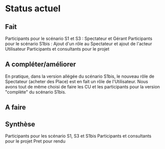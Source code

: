 Status actuel
=============

Fait
----
Participants pour le scénario S1 et S3 : Spectateur et Gérant
Participants pour le scénario S1bis : Ajout d'un rôle au Spectateur et ajout de l'acteur Utilisateur
Participants et consultants pour le projet


A compléter/améliorer
---------------------
En pratique, dans la version allégée du scénario S1bis, le nouveau rôle de Spectateur (acheter des Place) 
est en fait un rôle de l'Utilisateur.
Nous avons tout de même choisi de faire les CU et les participants pour la version "complète" du scénario S1bis.


A faire
-------


Synthèse
--------
Participants pour les scénario S1, S3 et S1bis
Participants et consultants pour le projet
Pret pour rendu


